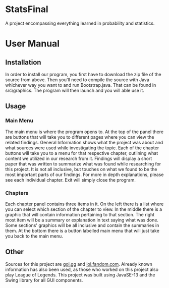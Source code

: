 # StatsFinal
A project encompassing everything learned in probability and statistics.

# User Manual

## Installation
In order to install our program, you first have to download the zip file of the source from above. Then you'll need to compile the source with Java whichever way you want to and run Bootstrap.java. That can be found in src\graphics. The program will then launch and you will able use it.

## Usage

### Main Menu
The main menu is where the program opens to. At the top of the panel there are buttons that will take you to different pages where you can view the related findings. General Information shows what the project was about and what sources were used while investigating the topic. Each of the chapter buttons will take you to a menu for that respective chapter, outlining what content we utilized in our research from it. Findings will display a short paper that was written to summarize what was found while researching for this project. It is not all inclusive, but touches on what we found to be the most important parts of our findings. For more in depth explanations, please see each individual chapter. Exit will simply close the program.

### Chapters
Each chapter panel contains three items in it. On the left there is a list where you can select which section of the chapter to view. In the middle there is a graphic that will contain information pertaining to that section. The right most item will be a summary or explanation in text saying what was done. Some sections' graphics will be all inclusive and contain the summaries in them. At the bottom there is a button labelled main menu that will just take you back to the main menu.

## Other
Sources for this project are [gol.gg](https://gol.gg/teams/team-matchlist/1127/split-ALL/tournament-LCS%20Spring%202021/) and [lol.fandom.com](https://lol.fandom.com/wiki/100_Thieves/Match_History). Already known information has also been used, as those who worked on this project also play League of Legends. This project was built using JavaSE-13 and the Swing library for all GUI components. 
